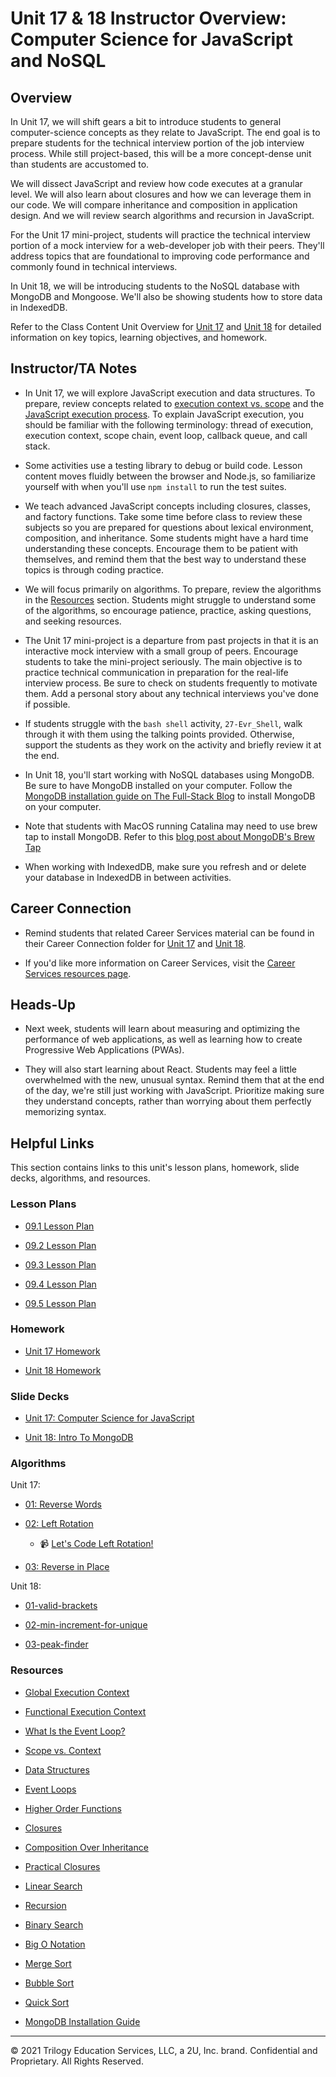 # Unit 17 & 18 Instructor Overview: Computer Science for JavaScript and NoSQL

## Overview

In Unit 17, we will shift gears a bit to introduce students to general computer-science concepts as they relate to JavaScript. The end goal is to prepare students for the technical interview portion of the job interview process. While still project-based, this will be a more concept-dense unit than students are accustomed to.

We will dissect JavaScript and review how code executes at a granular level. We will also learn about closures and how we can leverage them in our code. We will compare inheritance and composition in application design. And we will review search algorithms and recursion in JavaScript. 

For the Unit 17 mini-project, students will practice the technical interview portion of a mock interview for a web-developer job with their peers. They'll address topics that are foundational to improving code performance and commonly found in technical interviews.

In Unit 18, we will be introducing students to the NoSQL database with MongoDB and Mongoose. We'll also be showing students how to store data in IndexedDB.

Refer to the Class Content Unit Overview for [Unit 17](../../../01-Class-Content/17-CS/README.md) and [Unit 18](../../../01-Class-Content/18-NoSQL/README.md) for detailed information on key topics, learning objectives, and homework.

## Instructor/TA Notes

* In Unit 17, we will explore JavaScript execution and data structures. To prepare, review concepts related to [execution context vs. scope](https://blog.kevinchisholm.com/javascript/difference-between-scope-and-context/) and the [JavaScript execution process](https://www.youtube.com/watch?v=8aGhZQkoFbQ). To explain JavaScript execution, you should be familiar with the following terminology: thread of execution, execution context, scope chain, event loop, callback queue, and call stack.

* Some activities use a testing library to debug or build code. Lesson content moves fluidly between the browser and Node.js, so familiarize yourself with when you'll use `npm install` to run the test suites. 

* We teach advanced JavaScript concepts including closures, classes, and factory functions. Take some time before class to review these subjects so you are prepared for questions about lexical environment, composition, and inheritance. Some students might have a hard time understanding these concepts. Encourage them to be patient with themselves, and remind them that the best way to understand these topics is through coding practice. 

* We will focus primarily on algorithms. To prepare, review the algorithms in the [Resources](#resources) section. Students might struggle to understand some of the algorithms, so encourage patience, practice, asking questions, and seeking resources.

* The Unit 17 mini-project is a departure from past projects in that it is an interactive mock interview with a small group of peers. Encourage students to take the mini-project seriously. The main objective is to practice technical communication in preparation for the real-life interview process. Be sure to check on students frequently to motivate them. Add a personal story about any technical interviews you've done if possible.

* If students struggle with the `bash shell` activity, `27-Evr_Shell`, walk through it with them using the talking points provided. Otherwise, support the students as they work on the activity and briefly review it at the end. 

* In Unit 18, you'll start working with NoSQL databases using MongoDB. Be sure to have MongoDB installed on your computer. Follow the [MongoDB installation guide on The Full-Stack Blog](https://coding-boot-camp.github.io/full-stack/mongodb/how-to-install-mongodb) to install MongoDB on your computer.

* Note that students with MacOS running Catalina may need to use brew tap to install MongoDB. Refer to this [blog post about MongoDB's Brew Tap](https://www.mongodb.com/blog/post/mongodbs-official-brew-tap-now-open-and-flowing)

* When working with IndexedDB, make sure you refresh and or delete your database in IndexedDB in between activities.

## Career Connection

* Remind students that related Career Services material can be found in their Career Connection folder for [Unit 17](../../../01-Class-Content/17-CS/04-Career-Connection/README.md) and [Unit 18](../../../01-Class-Content/18-NoSQL/04-Important/CAREER-CONNECTION.md).

* If you'd like more information on Career Services, visit the [Career Services resources page](https://mycareerspot.org/).

## Heads-Up

* Next week, students will learn about measuring and optimizing the performance of web applications, as well as learning how to create Progressive Web Applications (PWAs). 

* They will also start learning about React. Students may feel a little overwhelmed with the new, unusual syntax. Remind them that at the end of the day, we're still just working with JavaScript. Prioritize making sure they understand concepts, rather than worrying about them perfectly memorizing syntax.

## Helpful Links

This section contains links to this unit's lesson plans, homework, slide decks, algorithms, and resources.

### Lesson Plans

  * [09.1 Lesson Plan](./01-Day/01-Day-LessonPlan.md)

  * [09.2 Lesson Plan](./02-Day/02-Day-LessonPlan.md)
  
  * [09.3 Lesson Plan](./03-Day/03-Day-LessonPlan.md)

  * [09.4 Lesson Plan](./04-Day/04-Day-LessonPlan.md)
  
  * [09.5 Lesson Plan](./05-Day/05-Day-LessonPlan.md)

### Homework

  * [Unit 17 Homework](../../../01-Class-Content/17-CS/02-Homework)

  * [Unit 18 Homework](../../../01-Class-Content/18-NoSQL/02-Homework)

### Slide Decks

  * [Unit 17: Computer Science for JavaScript](https://docs.google.com/presentation/d/1oK8WB9pt8GfraNTsWbPNWMFpBYzXe_URem6Ch3oq9eo/edit?usp=sharing)

  * [Unit 18: Intro To MongoDB](https://docs.google.com/presentation/d/18si_kQgZc7lVVNk1zRoEF4RpJN5cB6hsLa9PqX0fPc8/edit?usp=sharing)

### Algorithms

Unit 17:

  * [01: Reverse Words](../../../01-Class-Content/17-CS/03-Algorithms/01-reverse-no-built-in)

  * [02: Left Rotation](../../../01-Class-Content/17-CS/03-Algorithms/02-left-rotation)

    * 📹 [Let's Code Left Rotation!](https://2u-20.wistia.com/medias/kfyhj4z6fn)

  * [03: Reverse in Place](../../../01-Class-Content/17-CS/03-Algorithms/03-reverse-in-place)

Unit 18:

  * [01-valid-brackets](../../../01-Class-Content/18-NoSQL/03-Algorithms/01-valid-brackets)

  * [02-min-increment-for-unique](../../../01-Class-Content/18-NoSQL/03-Algorithms/02-min-increment-for-unique)

  * [03-peak-finder](../../../01-Class-Content/18-NoSQL/03-Algorithms/03-peak-finder)

### Resources

  * [Global Execution Context](https://developer.mozilla.org/en-US/docs/Web/JavaScript/Reference/Operators/this#global_context)

  * [Functional Execution Context](https://developer.mozilla.org/en-US/docs/Web/JavaScript/Reference/Operators/this#Function_context)

  * [What Is the Event Loop?](https://www.youtube.com/watch?v=8aGhZQkoFbQ)

  * [Scope vs. Context](https://blog.kevinchisholm.com/javascript/difference-between-scope-and-context/)

  * [Data Structures](https://en.wikipedia.org/wiki/Data_structure)

  * [Event Loops](https://developer.mozilla.org/en-US/docs/Web/JavaScript/EventLoop#Event_loop)

  * [Higher Order Functions](https://eloquentjavascript.net/05_higher_order.html#h_xxCc98lOBK)

  * [Closures](https://developer.mozilla.org/en-US/docs/Web/JavaScript/Closures)

  * [Composition Over Inheritance](https://en.wikipedia.org/wiki/Composition_over_inheritance)

  * [Practical Closures](https://developer.mozilla.org/en-US/docs/Web/JavaScript/Closures/#Practical_closures)

  * [Linear Search](https://en.wikipedia.org/wiki/Linear_search)

  * [Recursion](https://en.wikipedia.org/wiki/Recursion)

  * [Binary Search](https://en.wikipedia.org/wiki/Binary_search_algorithm)

  * [Big O Notation](https://en.wikipedia.org/wiki/Big_O_notation)

  * [Merge Sort](https://en.wikipedia.org/wiki/Sorting_algorithm#Merge_sort)

  * [Bubble Sort](https://en.wikipedia.org/wiki/Sorting_algorithm#Bubble_sort)

  * [Quick Sort](https://en.wikipedia.org/wiki/Sorting_algorithm#Quicksort)

  * [MongoDB Installation Guide](https://coding-boot-camp.github.io/full-stack/mongodb/how-to-install-mongodb)

---
© 2021 Trilogy Education Services, LLC, a 2U, Inc. brand. Confidential and Proprietary. All Rights Reserved.
